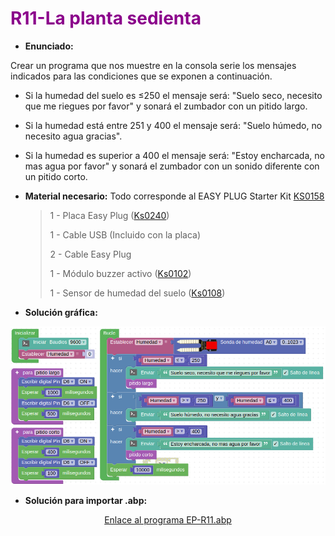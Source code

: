 # <FONT COLOR=#8B008B>R11-La planta sedienta</font>
* **Enunciado:**

Crear un programa que nos muestre en la consola serie los mensajes indicados para las condiciones que se exponen a continuación.

* Si la humedad del suelo es ≤250 el mensaje será: "Suelo seco, necesito que me riegues por favor" y sonará el zumbador con un pitido largo.
* Si la humedad está entre 251 y 400 el mensaje será: "Suelo húmedo, no necesito agua gracias".
* Si la humedad es superior a 400 el mensaje será: "Estoy encharcada, no mas agua por favor" y sonará el zumbador con un sonido diferente con un pitido corto.

* **Material necesario:**
Todo corresponde al EASY PLUG Starter Kit [KS0158](https://wiki.keyestudio.com/Ks0158_Keyestudio_EASY_plug_starter_kit_for_Arduino)
  
    > 1 - Placa Easy Plug ([Ks0240](https://wiki.keyestudio.com/Ks0240_keyestudio_EASY_plug_Control_Board_V2.0))
    >
    > 1 - Cable USB (Incluido con la placa)
    >
    > 2 - Cable Easy Plug
    >
    > 1 - Módulo buzzer activo ([Ks0102](https://wiki.keyestudio.com/Ks0102_keyestudio_EASY_plug_Active_Buzzer_Module))
    >
    > 1 - Sensor de humedad del suelo ([Ks0108](https://wiki.keyestudio.com/Ks0108_keyestudio_EASY_plug_Soil_Humidity_Sensor))

* **Solución gráfica:**

<center>

![Programa del reto EP-R11](../img/retos/R11.png)

</center>

* **Solución para importar .abp:**

<center>

[Enlace al programa EP-R11.abp](./retos/EP-R11.abp)

</center>
